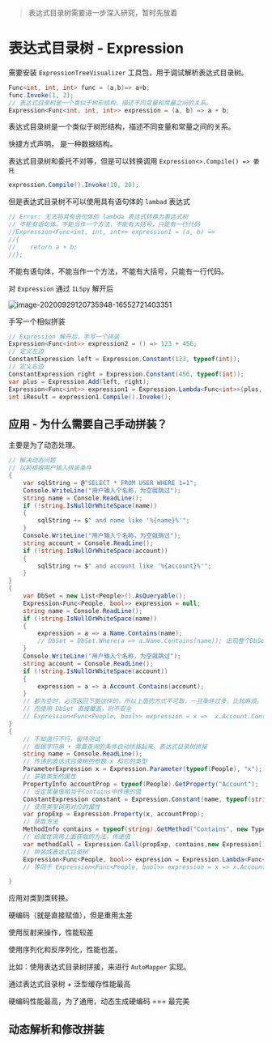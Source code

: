 > 表达式目录树需要进一步深入研究，暂时先放着

# 表达式目录树 - Expression

需要安装 `ExpressionTreeVisualizer` 工具包，用于调试解析表达式目录树。

```csharp
Func<int, int, int> func = (a,b)=> a+b;
func.Invoke(1, 2);
// 表达式目录树是一个类似于树形结构，描述不同变量和常量之间的关系。
Expression<Func<int, int, int>> expression = (a, b) => a + b;
```

表达式目录树是一个类似于树形结构，描述不同变量和常量之间的关系。

快捷方式声明， 是一种数据结构。

表达式目录树和委托不对等，但是可以转换调用 `Expression<>.Compile() => 委托`

```csharp
expression.Compile().Invoke(10, 20);
```

但是表达式目录树不可以使用具有语句体的 `lambad` 表达式

```csharp
// Error: 无法将具有语句体的 lambda 表达式转换为表达式树
// 不能有语句体，不能当作一个方法，不能有大括号，只能有一行代码
//Expression<Func<int, int, int>> expression1 = (a, b) =>
//{
//    return a + b;
//};
```

不能有语句体，不能当作一个方法，不能有大括号，只能有一行代码。

对 `Expression` 通过 `ILSpy` 解开后

![image-20200929120735948-16552721403351](https://archive.static.spiritling.net/images/image-20200929120735948-16552721403351.png)

手写一个相似拼装

```csharp
// Expression 解开后，手写一个拼装
Expression<Func<int>> expression2 = () => 123 + 456;
// 定义左边
ConstantExpression left = Expression.Constant(123, typeof(int));
// 定义右边
ConstantExpression right = Expression.Constant(456, typeof(int));
var plus = Expression.Add(left, right);
Expression<Func<int>> expression1 = Expression.Lambda<Func<int>>(plus, new ParameterExpression[0]);
int iResult = expression1.Compile().Invoke();
```

## 应用 - 为什么需要自己手动拼装？

主要是为了动态处理。

```csharp
// 解决动态问题
// 以前根据用户输入拼装条件
{
    var sqlString = @"SELECT * FROM USER WHERE 1=1";
    Console.WriteLine("用户输入个名称，为空就跳过");
    string name = Console.ReadLine();
    if (!string.IsNullOrWhiteSpace(name))
    {
        sqlString += $" and name like '%{name}%'";
    }
    Console.WriteLine("用户输入个名称，为空就跳过");
    string account = Console.ReadLine();
    if (!string.IsNullOrWhiteSpace(account))
    {
        sqlString += $" and account like '%{account}%'";
    }
}
{
    var DbSet = new List<People>().AsQueryable();
    Expression<Func<People, bool>> expression = null;
    string name = Console.ReadLine();
    if (!string.IsNullOrWhiteSpace(name))
    {
        expression = a => a.Name.Contains(name);
        // DbSet = DbSet.Where(a => a.Name.Contains(name)); 出现整个DbSet暴露出来，在使用时不安全。
    }
    Console.WriteLine("用户输入个名称，为空就跳过");
    string account = Console.ReadLine();
    if (!string.IsNullOrWhiteSpace(account))
    {
        expression = a => a.Account.Contains(account);
    }
    // 都为空时，必须返回下面这样的，所以上面的方式不可取，一旦条件过多，比较麻烦。
    // 而使用 DbSet 直接覆盖，则不安全
    // Expression<Func<People, bool>> expression = x =>  x.Account.Contains(account) && x.Name.Contains(name);
}
{
    // 不知道行不行，留待测试
    // 根据字符串 + 需要查询的条件自动拼接起来。表达式目录树拼接
    string name = Console.ReadLine();
    // 传递到表达式目录树的参数 x 和它的类型
    ParameterExpression x = Expression.Parameter(typeof(People), "x");
    // 获取类型的属性
    PropertyInfo accountProp = typeof(People).GetProperty("Account");
    // 设定常量值相当于Contains中传递的值
    ConstantExpression constant = Expression.Constant(name, typeof(string));
    // 使用类型调用对应的属性
    var propExp = Expression.Property(x, accountProp);
    // 获取方法
    MethodInfo contains = typeof(string).GetMethod("Contains", new Type[] { });
    // 给属性调用上面获取的方法，传递值
    var methodCall = Expression.Call(propExp, contains,new Expression[] { constant });
    // 拼装成表达式目录树
    Expression<Func<People, bool>> expression = Expression.Lambda<Func<People, bool>>(methodCall, new ParameterExpression[] { x });
    // 等同于 Expression<Func<People, bool>> expression = x => x.Account.Contains(account);

}
```

应用对类到类转换。

硬编码（就是直接赋值），但是重用太差

使用反射来操作，性能较差

使用序列化和反序列化，性能也差。

比如：使用表达式目录树拼接，来进行 `AutoMapper` 实现。

通过表达式目录树 + 泛型缓存性能最高

硬编码性能最高，为了通用，动态生成硬编码 === 最完美

## 动态解析和修改拼装

